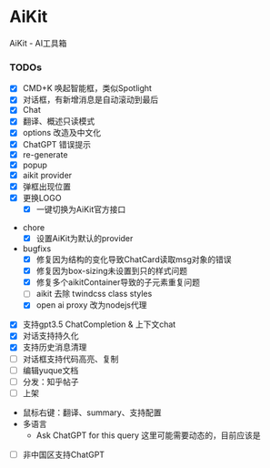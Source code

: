 # AiKit

AiKit - AI工具箱

### TODOs

- [x] CMD+K 唤起智能框，类似Spotlight
- [x] 对话框，有新增消息是自动滚动到最后
- [x] Chat
- [x] 翻译、概述只读模式
- [x] options 改造及中文化
- [x] ChatGPT 错误提示
- [x] re-generate
- [x] popup
- [x] aikit provider
- [x] 弹框出现位置
- [x] 更换LOGO
    - [x] 一键切换为AiKit官方接口
- chore
    - [x] 设置AiKit为默认的provider
- bugfixs
    - [x] 修复因为结构的变化导致ChatCard读取msg对象的错误
    - [x] 修复因为box-sizing未设置到只的样式问题
    - [x] 修复多个aikitContainer导致的子元素重复问题
    - [ ] aikit 去除 twindcss class styles
    - [x] open ai proxy 改为nodejs代理
- [x] 支持gpt3.5 ChatCompletion & 上下文chat
- [x] 对话支持持久化
- [x] 支持历史消息清理
- [ ] 对话框支持代码高亮、复制
- [ ] 编辑yuque文档
- [ ] 分发：知乎帖子
- [ ] 上架
- 鼠标右键：翻译、summary、支持配置
- 多语言
    - Ask ChatGPT for this query 这里可能需要动态的，目前应该是
- [ ] 非中国区支持ChatGPT
